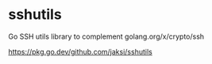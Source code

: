 # sshutils
Go SSH utils library to complement golang.org/x/crypto/ssh

https://pkg.go.dev/github.com/jaksi/sshutils
